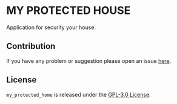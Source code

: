 MY PROTECTED HOUSE
============================

Application for security your house.


## Contribution ##

If you have any problem or suggestion please open an issue [here](https://github.com/legalt/my_protected_home/issues).

## License ##

`my_protected_home` is released under the [GPL-3.0 License](http://opensource.org/licenses/GPL-3.0).